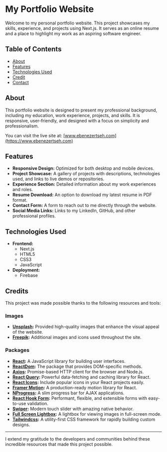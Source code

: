 # My Portfolio Website

Welcome to my personal portfolio website. This project showcases my skills, experience, and projects using Next.js. It serves as an online resume and a place to highlight my work as an aspiring software engineer.

## Table of Contents

- [About](#about)
- [Features](#features)
- [Technologies Used](#technologies-used)
- [Credit](#credits)
- [Contact](#contact)

## About

This portfolio website is designed to present my professional background, including my education, work experience, projects, and skills. It is responsive, user-friendly, and designed with a focus on simplicity and professionalism.

You can visit the live site at: [www.ebenezertseh.com](https://www.ebenezertseh.com)

## Features

- **Responsive Design:** Optimized for both desktop and mobile devices.
- **Project Showcase:** A gallery of projects with descriptions, technologies used, and links to live demos or repositories.
- **Experience Section:** Detailed information about my work experiences and roles.
- **Resume Download:** An option to download my latest resume in PDF format.
- **Contact Form:** A form to reach out to me directly through the website.
- **Social Media Links:** Links to my LinkedIn, GitHub, and other professional profiles.

## Technologies Used

- **Frontend:** 
  - Next.js
  - HTML5
  - CSS3
  - JavaScript
- **Deployment:**
  - Firebase
## Credits

This project was made possible thanks to the following resources and tools:

### Images

- **[Unsplash](https://unsplash.com/):** Provided high-quality images that enhance the visual appeal of the website.
- **[Freepik](https://www.freepik.com/):** Additional images and icons used throughout the site.

### Packages

- **[React](https://reactjs.org/):** A JavaScript library for building user interfaces.
- **[ReactDom](https://reactjs.org/docs/react-dom.html):** The package that provides DOM-specific methods.
- **[Axios](https://axios-http.com/):** Promise-based HTTP client for the browser and Node.js.
- **[React Query](https://tanstack.com/query/latest):** Powerful data-fetching and caching library for React.
- **[React Icons](https://react-icons.github.io/react-icons/):** Include popular icons in your React projects easily.
- **[Framer Motion](https://www.framer.com/motion/):** A production-ready motion library for React.
- **[NProgress](https://ricostacruz.com/nprogress/):** A slim progress bar for AJAX applications.
- **[React Hook Form](https://react-hook-form.com/):** Performant, flexible, and extensible forms with easy-to-use validation.
- **[Swiper](https://swiperjs.com/):** Modern touch slider with amazing native behavior.
- **[Full Screen Lightbox](https://www.npmjs.com/package/react-fullscreen-lightbox):** A lightbox for viewing images in full-screen mode.
- **[Tailwindcss](https://tailwindcss.com/):** A utility-first CSS framework for rapidly building custom designs.

---

I extend my gratitude to the developers and communities behind these incredible resources that made this project possible.


